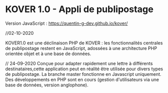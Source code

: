 # KOVER 1.0 - Appli de publipostage
Version JavaScript :
https://quentin-g-dev.github.io/kover/

//02-10-2020

KOVER1.0 est une déclinaison PHP de KOVER : les fonctionnalités centrales de publipostage restent en JavaScript, adossées à une architecture PHP orientée objet et à une base de données.

// 24-09-2020
Conçue pour adapter rapidement une lettre à différents destinataires,cette application peut en réalité être utilisée pour divers types de publipostage.
La branche master fonctionne en Javascript uniquement.
Des développements en PHP sont en cours (gestion d'utilisateurs via une base de données, version anglophone).
 
